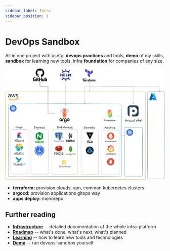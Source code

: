 ```yaml
---
sidebar_label: Intro
sidebar_position: 1
---
```


# DevOps Sandbox

All in one project with useful **devops practices** and tools, **demo** of my skills, **sandbox** for learning new tools, infra **foundation** for companies of any size.

![devops-sandbox](.img/devops-sandbox.excalidraw.png)

* **terraform:** provision clouds, vpn, common kubernetes clusters
* **argocd**: provision applications gitops way
* **apps deploy:** monorepo

## Further reading

- **[Infrastructure](infra/infra.md)** -- detailed documentation of the whole infra-platform
- **[Roadmap](roadmap.md)** -- what's done, what's next, what's planned
- **[Learning](learning/learning.md)** -- how to learn new tools and technologies
- **[Demo](/demo)** -- run devops-sandbox yourself
